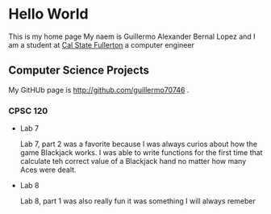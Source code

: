 # Hello World 

This is my home page My naem is Guillermo Alexander Bernal Lopez and I am a student at [Cal State Fullerton](http://www.fullerton.edu/) a computer engineer

## Computer Science Projects

My GitHUb page is http://github.com/guillermo70746 .

### CPSC 120

* Lab 7

    Lab 7, part 2 was a favorite because I was always curios about how the game Blackjack works. I was able to write functions for the first time that calculate teh correct value of a Blackjack hand no matter how many Aces were dealt.

* Lab 8 

    Lab 8, part 1 was also really fun it was something I will always remeber
